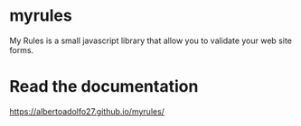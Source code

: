 # myrules
My Rules is a small javascript library that allow you to validate your web site forms.

# Read the documentation
https://albertoadolfo27.github.io/myrules/
